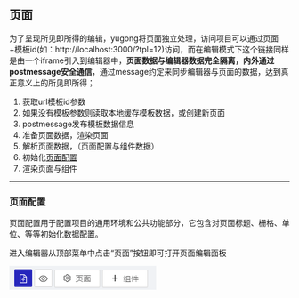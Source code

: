 ## 页面

为了呈现所见即所得的编辑，yugong将页面独立处理，访问项目可以通过页面+模板id(如：http://localhost:3000/?tpl=12)访问，而在编辑模式下这个链接同样是由一个iframe引入到编辑器中，**页面数据与编辑器数据完全隔离，内外通过postmessage安全通信**，通过message约定来同步编辑器与页面的数据，达到真正意义上的所见即所得；

1. 获取url模板id参数
2. 如果没有模板参数则读取本地缓存模板数据，或创建新页面
3. postmessage发布模板数据信息
4. 准备页面数据，渲染页面
5. 解析页面数据，（页面配置与组件数据）
6. 初始化[页面配置](#页面配置)
7. 渲染页面与组件
---

### 页面配置
页面配置用于配置项目的通用环境和公共功能部分，它包含对页面标题、栅格、单位、等等初始化数据配置。

进入编辑器从顶部菜单中点击“页面”按钮即可打开页面编辑面板

![Minion](./page.png)


